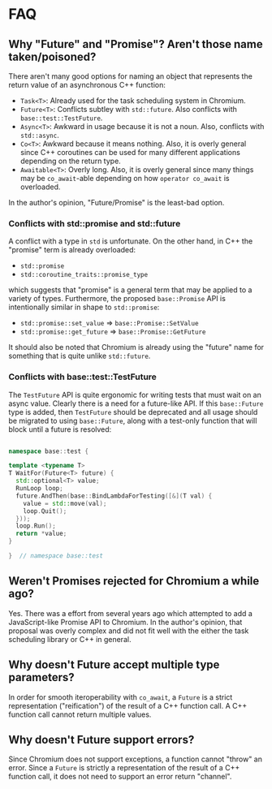 # FAQ

## Why "Future" and "Promise"? Aren't those name taken/poisoned?

There aren't many good options for naming an object that represents the return
value of an asynchronous C++ function:

* `Task<T>`: Already used for the task scheduling system in Chromium.
* `Future<T>`: Conflicts subtley with `std::future`. Also conflicts with `base::test::TestFuture`.
* `Async<T>`: Awkward in usage because it is not a noun. Also, conflicts with
`std::async`.
* `Co<T>`: Awkward because it means nothing. Also, it is overly general since
C++ coroutines can be used for many different applications depending on the
return type.
* `Awaitable<T>`: Overly long. Also, it is overly general since many things
may be `co_await`-able depending on how `operator co_await` is overloaded.

In the author's opinion, "Future/Promise" is the least-bad option.

### Conflicts with std::promise and std::future

A conflict with a type in `std` is unfortunate. On the other hand, in C++ the
"promise" term is already overloaded:

* `std::promise`
* `std::coroutine_traits::promise_type`

which suggests that "promise" is a general term that may be applied to a
variety of types. Furthermore, the proposed `base::Promise` API is
intentionally similar in shape to `std::promise`:

* `std::promise::set_value` => `base::Promise::SetValue`
* `std::promise::get_future` => `base::Promise::GetFuture`

It should also be noted that Chromium is already using the "future" name for
something that is quite unlike `std::future`.

### Conflicts with base::test::TestFuture

The `TestFuture` API is quite ergonomic for writing tests that must wait on an
async value. Clearly there is a need for a future-like API. If this
`base::Future` type is added, then `TestFuture` should be deprecated and all
usage should be migrated to using `base::Future`, along with a test-only
function that will block until a future is resolved:

```cpp

namespace base::test {

template <typename T>
T WaitFor(Future<T> future) {
  std::optional<T> value;
  RunLoop loop;
  future.AndThen(base::BindLambdaForTesting([&](T val) {
    value = std::move(val);
    loop.Quit();
  }));
  loop.Run();
  return *value;
}

}  // namespace base::test

```

## Weren't Promises rejected for Chromium a while ago?

Yes. There was a effort from several years ago which attempted to add a
JavaScript-like Promise API to Chromium. In the author's opinion, that proposal
was overly complex and did not fit well with the either the task scheduling
library or C++ in general.

## Why doesn't Future accept multiple type parameters?

In order for smooth iteroperability with `co_await`, a `Future` is a strict
representation ("reification") of the result of a C++ function call. A C++
function call cannot return multiple values.

## Why doesn't Future support errors?

Since Chromium does not support exceptions, a function cannot "throw" an
error. Since a `Future` is strictly a representation of the result of a C++
function call, it does not need to support an error return "channel".
